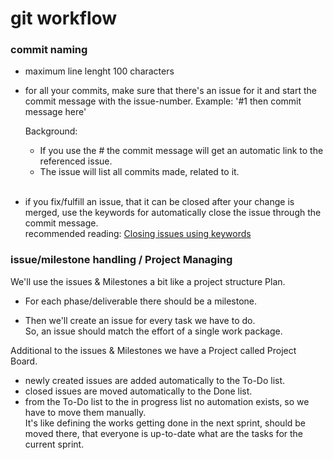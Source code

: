# git workflow
### commit naming
  * maximum line lenght 100 characters

  * for all your commits, make sure that there's an issue for it and start the commit message with the issue-number.
    Example: '#1 then commit message here'

    Background:
      * If you use the #<issue number> the commit message will get an automatic link to the referenced issue.
      * The issue will list all commits made, related to it.
 &nbsp;  
 &nbsp;  
  * if you fix/fulfill an issue, that it can be closed after your change is merged, use the keywords for automatically close
    the issue through the commit message.  
    recommended reading: [Closing issues using keywords](https://help.github.com/articles/closing-issues-using-keywords/)

### issue/milestone handling / Project Managing
We'll use the issues & Milestones a bit like a project structure Plan.  
  * For each phase/deliverable there should be a milestone.  

  * Then we'll create an issue for every task we have to do.  
    So, an issue should match the effort of a single work package.
&nbsp;  

Additional to the issues & Milestones we have a Project called 
Project Board.
  * newly created issues are added automatically to the To-Do list.
  * closed issues are moved automatically to the Done list.
  * from the To-Do list to the in progress list no automation exists, 
    so we have to move them manually.  
    It's like defining the works getting done in the next sprint, 
    should be moved there, that everyone is up-to-date what are the 
    tasks for the current sprint.
